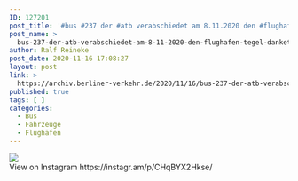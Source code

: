 ```yaml
---
ID: 127201
post_title: '#bus #237 der #atb verabschiedet am 8.11.2020 den #flughafen #Tegel #danketxl'
post_name: >
  bus-237-der-atb-verabschiedet-am-8-11-2020-den-flughafen-tegel-danketxl
author: Ralf Reineke
post_date: 2020-11-16 17:08:27
layout: post
link: >
  https://archiv.berliner-verkehr.de/2020/11/16/bus-237-der-atb-verabschiedet-am-8-11-2020-den-flughafen-tegel-danketxl/
published: true
tags: [ ]
categories:
  - Bus
  - Fahrzeuge
  - Flughäfen
---
```

<div><img src='https://scontent-iad3-1.cdninstagram.com/v/t51.29350-15/125341685_1240927046281141_9030316081713328218_n.jpg?_nc_cat=104&ccb=2&_nc_sid=8ae9d6&_nc_ohc=TnPU8zya7_AAX9pZ_i4&_nc_ht=scontent-iad3-1.cdninstagram.com&oh=298d23087d9fe2c0e8da619e41211af5&oe=5FD93105' style='max-width:600px;' /><br/><div>View on Instagram https://instagr.am/p/CHqBYX2Hkse/</div></div>